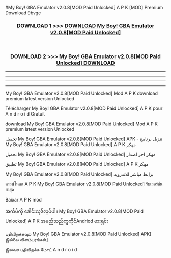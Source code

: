 #My Boy!  GBA Emulator v2.0.8[MOD Paid Unlocked] A P K [MOD] Premium Download 9bvgc



<div align="center">

<h3>DOWNLOAD 1 >>> <a href="https://teeasianyam.web.app?sq=My Boy!  GBA Emulator v2.0.8[MOD Paid Unlocked]">DOWNLOAD My Boy!  GBA Emulator v2.0.8[MOD Paid Unlocked] </a></h3><br>

<h3>DOWNLOAD 2 >>> <a href="https://teeasianyam.web.app?sq=My Boy!  GBA Emulator v2.0.8[MOD Paid Unlocked] ">My Boy!  GBA Emulator v2.0.8[MOD Paid Unlocked]  DOWNLOAD </a></h3>

</div>


----------------------------------------------------------

----------------------------------------------------------

----------------------------------------------------------

----------------------------------------------------------


My Boy!  GBA Emulator v2.0.8[MOD Paid Unlocked]  Mod A P K download premium latest version Unlocked

Télécharger My Boy!  GBA Emulator v2.0.8[MOD Paid Unlocked]  A P K pour A n d r o i d Gratuit

download My Boy!  GBA Emulator v2.0.8[MOD Paid Unlocked]  Mod A P K premium latest version Unlocked

تحميل My Boy!  GBA Emulator v2.0.8[MOD Paid Unlocked]  APK - تنزيل برنامج My Boy!  GBA Emulator v2.0.8[MOD Paid Unlocked]  A P K مهكر

تحميل My Boy!  GBA Emulator v2.0.8[MOD Paid Unlocked]  مهكر اخر اصدار

تطبيق My Boy!  GBA Emulator v2.0.8[MOD Paid Unlocked]  A P K مهكر

My Boy!  GBA Emulator v2.0.8[MOD Paid Unlocked]  برابط مباشر للاندرويد

ดาวน์โหลด A P K My Boy!  GBA Emulator v2.0.8[MOD Paid Unlocked]  รับเวอร์ชันล่าสุด

Baixar A P K mod

အက်ပ်ကို ဒေါင်းလုဒ်လုပ်ပါ။ My Boy!  GBA Emulator v2.0.8[MOD Paid Unlocked]  A P K အမည်သည်ကူကိုင်Andriod ဗားရှင်း

பதிவிறக்கவும் My Boy!  GBA Emulator v2.0.8[MOD Paid Unlocked]  APK[ இல்லை விளம்பரங்கள்] 
 
இலவச பதிவிறக்க மோட் A n d r o i d



